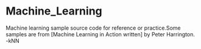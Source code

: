 # Machine_Learning
 Machine learning sample source code for reference or practice.Some samples are from [Machine Learning in Action written] by Peter Harrington.
 -kNN
